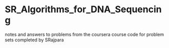 # SR_Algorithms_for_DNA_Sequencing
notes and answers to problems from the coursera course
code for problem sets completed by SRajpara
